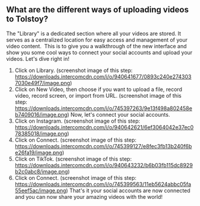 ## What are the different ways of uploading videos to Tolstoy?

The "Library" is a dedicated section where all your videos are stored. It serves as a centralized location for easy access and management of your video content.
​
This is to give you a walkthrough of the new interface and show you some cool ways to connect your social accounts and upload your videos. Let's dive right in!
1. Click on Library. (screenshot image of this step: https://downloads.intercomcdn.com/i/o/940641677/0893c240e2743037030e49f7/image.png) 
2. Click on New Video, then choose if you want to upload a file, record video, record screen, or import from URL. (screenshot image of this step: https://downloads.intercomcdn.com/i/o/745397263/9e13f498a802458eb7409016/image.png) 
Now, let's connect your social accounts.
1. Click on Instagram. (screenshot image of this step: https://downloads.intercomcdn.com/i/o/940642621/6ef3064042e37ec078385018/image.png) 
2. Click on Connect. (screenshot image of this step: https://downloads.intercomcdn.com/i/o/745399127/e8fec3fb13b240f6be26fa19/image.png) 
3. Click on TikTok. (screenshot image of this step: https://downloads.intercomcdn.com/i/o/940643232/b6b03fb115dc8929b2c0abc8/image.png) 
4. Click on Connect. (screenshot image of this step: https://downloads.intercomcdn.com/i/o/745399563/11eb5624abbc05fa55eef5ac/image.png) 
That's it your social accounts are now connected and you can now share your amazing videos with the world!
